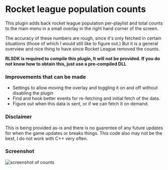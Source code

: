 # Rocket league population counts

This plugin adds back rocket league population per-playlist and total counts to the main menu in a small overlay in the right hand corner of the screen.

The accuracy of these numbers are rough, since it's only fetched in certain situations (those of which I would still like to figure out.)
But it is a general overview and nice thing to have since Rocket League removed the counts.

**RLSDK is required to compile this plugin, It will not be provided. If you do not know how to obtain this, just use a pre-compiled DLL**

### Improvements that can be made
- Settings to allow moving the overlay and toggling it on and off without disabling the plugin
- Find and hook better events for re-fetching and initial fetch of the data.
- Figure out when this data is sent, or if we can fetch it on demand.

### Disclaimer
This is being provided as-is and there is no guarentee of any future updates for when the game updates or breaks things.
This code also may not be the best, I do not work with C++ very often.

### Screenshot
![screenshot of counts](https://i.imgur.com/7Qj0xS8.png)